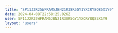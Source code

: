 ```yaml
---
title: "SP11J2R25WFRAM5JBN21R38R5GY1YXCRY8Q85X1Y9"
date: 2024-04-08T22:58:25.026Z
user: SP11J2R25WFRAM5JBN21R38R5GY1YXCRY8Q85X1Y9
layout: "users"
---
```

    